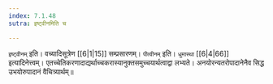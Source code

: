 ```yaml
---
index: 7.1.48
sutra: इष्ट्वीनमिति च

---
```

   `इष्ट्वीनम्` इति। वच्यादिसूत्रेण  [[6|1|15]]  सम्प्रसारणम्। `पीत्वीनम्` इति। `धुमास्था`  [[6|4|66]]  इत्यादिनेत्त्वम्। एतच्चेतिकरणादाद्यर्थाच्चकरास्यानुक्तसमुच्चयार्थत्वाद्वा लभ्यते। अनयोरन्यतरोपादानेनैव सिद्ध उभयोरुपादानं वैचित्र्यार्थम्॥